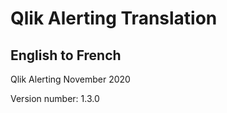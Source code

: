 # Qlik Alerting Translation

## English to French

Qlik Alerting November 2020

Version number: 1.3.0
